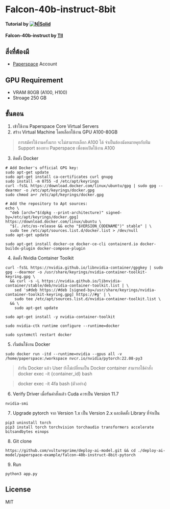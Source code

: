 # Falcon-40b-instruct-8bit

#### Tutorial by [![N|Solid](https://vultureprime-research-center.s3.ap-southeast-1.amazonaws.com/vulturePrimeLogo.png)](https://vultureprime.com)

#### Falcon-40b-instruct by [TII](https://huggingface.co/tiiuae/falcon-40b-instruct/) 

## สิ่งที่ต้องมี
- [Paperspace](https://www.paperspace.com/) Account 

## GPU Requirement 
- VRAM 80GB (A100, H100)
- Stroage 250 GB
## ขั้นตอน 
1. เข้าใช้งาน Paperspace Core Virtual Servers
2. สร้าง Virtual Machine โดยเลือกใช้งาน GPU A100-80GB 
> การสมัครใช้งานครั้งแรก จะไม่สามารถเลือก A100 ได้ จำเป็นต้องนัดหมายคุยกับทีม Support ของทาง Paperspace เพื่อขอเปิดใช้งาน A100
3. ติดตั้ง Docker 
```
# Add Docker's official GPG key:
sudo apt-get update
sudo apt-get install ca-certificates curl gnupg
sudo install -m 0755 -d /etc/apt/keyrings
curl -fsSL https://download.docker.com/linux/ubuntu/gpg | sudo gpg --dearmor -o /etc/apt/keyrings/docker.gpg
sudo chmod a+r /etc/apt/keyrings/docker.gpg

# Add the repository to Apt sources:
echo \
  "deb [arch="$(dpkg --print-architecture)" signed-by=/etc/apt/keyrings/docker.gpg] https://download.docker.com/linux/ubuntu \
  "$(. /etc/os-release && echo "$VERSION_CODENAME")" stable" | \
  sudo tee /etc/apt/sources.list.d/docker.list > /dev/null
sudo apt-get update
```
```
sudo apt-get install docker-ce docker-ce-cli containerd.io docker-buildx-plugin docker-compose-plugin
```
4. ติดตั้ง Nvidia Container Toolkit
```
curl -fsSL https://nvidia.github.io/libnvidia-container/gpgkey | sudo gpg --dearmor -o /usr/share/keyrings/nvidia-container-toolkit-keyring.gpg \
  && curl -s -L https://nvidia.github.io/libnvidia-container/stable/deb/nvidia-container-toolkit.list | \
    sed 's#deb https://#deb [signed-by=/usr/share/keyrings/nvidia-container-toolkit-keyring.gpg] https://#g' | \
    sudo tee /etc/apt/sources.list.d/nvidia-container-toolkit.list \
  && \
    sudo apt-get update
```
```
sudo apt-get install -y nvidia-container-toolkit
```
```
sudo nvidia-ctk runtime configure --runtime=docker
```
```
sudo systemctl restart docker
```
5. เริ่มต้นใช้งาน Docker 
```
sudo docker run -itd --runtime=nvidia --gpus all -v /home/paperspace:/workspace nvcr.io/nvidia/pytorch:22.08-py3
```
> ถ้ารัน  Docker แล้ว User ยังไม่เปลี่ยนเป็น Docker container สามารถใช้คำสั่ง docker exec -it {container_id} bash

> docker exec -it 4fa bash (ตัวอย่าง)
6. Verify Driver เมื่อรันคำสั่งแล้ว Cuda ควรเป็น Version 11.7
```
nvidia-smi
```

7. Upgrade pytorch จาก Version 1.x เป็น Version 2.x และติดตั้ง Library ที่จำเป็น
```
pip3 uninstall torch 
pip3 install torch torchvision torchaudio transformers accelerate bitsandbytes einops
```

8. Git clone 
```
https://github.com/vultureprime/deploy-ai-model.git && cd ./deploy-ai-model/paperspace-example/falcon-40b-instruct-8bit-pytorch
```
9. Run 
```
python3 app.py
```
## License 
MIT